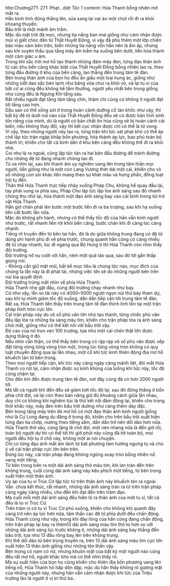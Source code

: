 title:Chương271: 271: Phạt…diệt Tộc 1
content:
Hứa Thanh bỗng nhiên mở mắt ra.<br>Hắn bình tĩnh đứng thẳng lên, sửa sang lại vạt áo một chút rồi đi ra khỏi khoang thuyền.<br>Bầu trời là một mảnh âm trầm.<br>Mặc dù mặt trời đã mọc, nhưng tia nắng ban mai giống như cảm nhận được mùi vị giết chóc đến từ Thất Huyết Đồng, vì vậy đã phủ thêm một lớp chiến bào màu xám bên trên, biến những tia nắng vốn hẳn nên là ấm áp, nhưng sau khi xuyên thấu qua tầng mây âm trầm hạ xuống bên dưới, liền hóa thành một cảm giác u ám.<br>Trong khi sắc trời mơ hồ tạo thành những đám mây đen, từng đạo thân ảnh từ các khu bến cảng khác biệt của Thất Huyết Đồng bỗng nhiên lao ra, theo từng đầu đường ở khu của bến cảng, lao thẳng đến trung tâm tế đàn.<br>Bên trong thân ảnh của bọn họ đều ẩn giấu một loại hung ác, giống như những lưỡi dao sắc bén lạnh như băng vừa chui ra khỏi vỏ, vả lại tu vi của bất cứ ai cũng đều không hề tầm thường, người yếu nhất bên trong giống như cũng đều là Ngưng Khí tầng sáu.<br>Rất nhiều người đạt tầng tám tầng chín, thậm chí cũng có không ít người đạt tới tầng cao hơn.<br>Dẫu sao có thể sống sót ở trong hoàn cảnh dưỡng cổ tàn khốc như vậy, thì bất kỳ đệ tử dưới núi nào của Thất Huyết Đồng đều sẽ có được bản lĩnh sinh tồn riêng của mình, dù là người có bản chất ôn hòa cũng sẽ bị hoàn cảnh cải biến, nếu không thay đổi, vậy thì kết cục nhận được chỉ có thể là tử vong.<br>Vì vậy, theo những người này lao ra, từng trận khí tức sát phạt khó có thể áp chế lập tức tràn ngập khắp bốn phương, hóa thành áp lực, bao phủ toàn bộ thành trì, khiến cho tất cả bình dân ở khu bến cảng đều không thể đi ra khỏi nhà.<br>Coi như là ra ngoài, cũng lập tức tản ra hai bên đầu đường để tránh đường cho những đệ tử đang nhanh chóng lao đi.<br>Từ xa nhìn lại, sau khi thanh âm uy nghiêm vang lên trong tâm thần mọi người, liền giống như là một con Lang Vương thét dài một cái, khiến cho vô số những con sói khác liền mang theo sự khát máu và hưng phấn, đồng loạt hội tụ đến.<br>Thân thể Hứa Thanh trực tiếp nhảy xuống Pháp Chu, không hề quay đầu lại, tay phải vung ra phía sau, Pháp Chu lập tức lập lòe ánh sáng sau đó nhanh chóng thu nhỏ lại, hóa thành một đạo ánh sáng bay vào cái bình trong túi trữ vật Hứa Thanh.<br>Hắn giơ chân phải lên bước một bước liền đi ra ba trượng, sau khi hạ xuống liền cất bước lần nữa.<br>Mặc dù không phi hành, nhưng có thể thấy tốc độ của hắn vẫn kinh người như trước, rất nhanh liền rời khỏi bến cảng, bước chân khi đi càng lúc càng nhanh.<br>Tiếng rít truyền đến từ bên tai hắn, đó là do giữa không trung đang có đệ tử dùng phi hành phù đi về phía trước, chung quanh hắn cũng có càng nhiều đệ tử chạy nhanh, lúc đi ngang qua Bộ Hung ti thì Hứa Thanh còn nhìn thấy đội trưởng.<br>Đội trưởng nở nụ cười với hắn, ném một quả táo qua, sau đó tới gần thấp giọng nói.<br>- Không cần giữ mặt mũi, bất kể mục tiêu là chủng tộc nào, mục đích của chúng ta lần này là đi phát tài, những việc lớn sẽ do những người bên trên núi kia quyết định.<br>Đội trưởng trừng mắt nhìn về phía Hứa Thanh.<br>Hứa Thanh nhẹ gật đầu, cùng đội trưởng chạy nhanh như bay.<br>Cứ như vậy, lần so tài này có 4000~5000 người ngọn núi thứ bảy tham dự, sau khi tự mình giảm tốc độ xuống, dần dần tiếp cận tới trung tâm tế đàn.<br>Rất xa, Hứa Thanh liền thấy trên trung tâm tế đàn thình lình tồn tại một trận pháp hình tròn cực lớn.<br>Cái trận pháp này do vô số phù văn lớn nhỏ tạo thành, từng chiếc phù văn đều lập lòe ra những tia sáng màu tím, khiến cho trận pháp tỏa ra ánh sáng chói mắt, giống như có thể kết nối với bầu trời vậy.<br>Độ cao của nó trọn vẹn 100 trượng, tựa như một cái chén thật lớn được dựng thẳng ở đó.<br>Nếu nhìn cẩn thận, có thể thấy bên trong có rập rạp vô số phù văn được xếp đặt từng vòng từng vòng tròn một, trong lúc từng vòng tròn không có quy luật chuyển động qua lại lẫn nhau, một cỗ khí tức kinh thiên động địa mơ hồ khuếch tán từ bên trong.<br>Theo mọi người tiếp cận, khí tức này càng ngày càng mãnh liệt, đôi mắt Hứa Thanh co rút lại, cảm nhận được sự kinh khủng của luồng khí tức này, tốc độ cũng chậm lại.<br>Cho đến khi đến được trung tâm tế đàn, nơi đây cũng đã có hơn 2000 người tới.<br>Mà tất cả người khi đến đều sẽ giảm bớt tốc độ lại, sau đó đứng thẳng ở bốn phía chờ đợi, vả lại còn theo bản năng giữ đủ khoảng cách giữa lẫn nhau, duy chỉ có không khí nghiêm túc là thứ kết nối đám đông lại, khiến cho trong thời khắc này, mây đen trên bầu trời dường như càng thêm dày đặc.<br>Bên trong tầng mây trên đó mơ hồ có một đạo thân ảnh kinh người giống như là Cự Long đang du đãng ở trong đó, khiến cho trên bầu trời xuất hiện từng đạo tia chớp, nương theo tiếng sấm, dần dần trở nên dồi dào hơn nữa.<br>Hứa Thanh thở sâu, cũng lặng lẽ chờ đợi, một nén nhang nữa là đến giờ rồi, toàn bộ người dự thi có thể tới thì giờ phút này cũng đã tới toàn bộ, mọi người đều hội tụ ở chỗ này, không một ai nói chuyện.<br>Chỉ có từng đạo ánh mắt âm lãnh từ bát phương tám hướng ngưng tụ và chú ý về cái trận pháp cực lớn bên trên.<br>Đúng lúc này, cái trận pháp đang không ngừng xoay tròn bỗng nhiên nổ vang một tiếng.<br>Từ bên trong b4n ra một dải ánh sáng thô màu tím, khi lan tràn đến trên không trung, cuối cùng dải ánh sáng này kêu phịch một tiếng, từ bên trong xuất hiện một thân ảnh.<br>Uy áp của tu vi Trúc Cơ lập tức từ trên thân ảnh này khuếch tán ra ngoài.<br>Vẫn  chưa kết thúc, rất nhanh, những dải ánh sáng tràn ra từ trên trận pháp càng ngày càng nhiều, cho đến khi đạt đến trên trăm đạo.<br>Mà cuối mỗi một dải ánh sáng đều hiện lộ ra thân ảnh của một tu sĩ, tất cả đều là tu vi Trúc Cơ.<br>Trên trăm vị có tu vi Trúc Cơ phủ xuống, khiến cho không khí quanh đây càng trở nên áp lực hơn nữa, tâm thần các đệ tử phía dưới đều chấn động.<br>Hứa Thanh cũng như vậy, trong khi đáy lòng của hắn cũng đang chấn động, trên trận pháp lại bay ra thêm13 dải ánh sáng màu tím thô to hơn so với những dải ánh sáng lúc trước không ít, những dải ánh sáng bay thẳng đến bầu trời, tựa như 13 đầu rồng bay lên trên không trung.<br>Khí thế dồi dào từ bên trong truyền ra, trên 13 dải ánh sáng màu tím cực lớn xuất hiện 13 thân ảnh giống như những tôn thần vậy.<br>Bên trong có nam có nữ, nhưng khuôn mặt của bất kỳ một người nào cũng đều rất mơ hồ, người khác khó mà có thể nhìn thấy rõ.<br>Mà sự xuất hiện của bọn họ cũng khiến cho thiên địa bốn phương vang lên tiếng nổ, Hứa Thanh hô hấp dồn dập, mặc dù hắn thấy không rõ gương mặt của những người này, nhưng hắn vẫn cảm nhận được khí tức của Triệu trưởng lão là người ở vị trí thứ ba..<br>